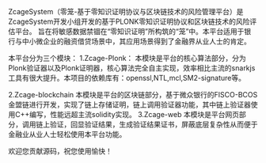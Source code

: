 ZcageSystem（零笼-基于零知识证明协议与区块链技术的风险管理平台）是ZcageSystem开发小组开发的基于PLONK零知识证明协议和区块链技术的风险评估平台。
旨在将敏感数据禁锢在“零知识证明”所构筑的“笼”中。本平台适用于银行与中小微企业的融资借贷场景中，其应用场景得到了金融界从业人士的肯定。

本平台分为三个模块：
1.Zcage-Plonk：
	本模块是平台的核心算法部分，分为Plonk验证器以及Plonk证明器，核心算法完全自主实现，效率相比主流的snarkjs工具有很大提升。本项目的依赖库有：openssl,NTL,mcl,SM2-signature等。

2.Zcage-blockchain
	本模块是平台的区块链部分，基于微众银行的FISCO-BCOS金盟链进行开发，实现了链上存储证明，链上调用验证器功能，其中链上验证器使用C++编写，性能远超主流solidity实现。
3.Zcage-web
	本模块是平台网页部分，调用链上验证，回显验证结果，生成验证结果证书，屏蔽底层复杂性从而便于金融业从业人士轻松使用本平台功能。


欢迎您贡献源码，祝您使用愉快！